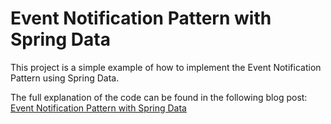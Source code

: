 # Event Notification Pattern with Spring Data

This project is a simple example of how to implement the Event Notification Pattern using Spring Data.

The full explanation of the code can be found in the following blog post: [Event Notification Pattern with Spring Data](https://gaetanopiazzolla.github.io/spring/design%20patterns/2024/12/15/event-spring.html)